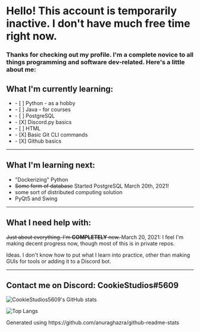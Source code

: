 

<!--
**CookieStudios5609/CookieStudios5609** is a ✨ _special_ ✨ repository because its `README.md` (this file) appears on your GitHub profile.

Here are some ideas to get you started:

- 🔭 I’m currently working on ...
- 🌱 I’m currently learning ...
- 👯 I’m looking to collaborate on ...
- 🤔 I’m looking for help with ...
- 💬 Ask me about ...
- 📫 How to reach me: ...
- 😄 Pronouns: ...
- ⚡ Fun fact: ...
-->
# Hello! This account is temporarily inactive. I don't have much free time right now.
### Thanks for checking out my profile. I'm a complete novice to all things programming and software dev-related. Here's a little about me:

## What I'm currently learning:
<ul>
  <li>- [ ] Python - as a hobby</li>
  <li>- [ ] Java - for courses</li>
  <li>- [ ] PostgreSQL</li>
  <li>- [X] Discord.py basics</li>
  <li>- [ ] HTML</li>
  <li>- [X] Basic Git CLI commands</li>
  <li>- [X] Github basics</li>
</ul>

---

## What I'm learning next:
<ul>
  <li>"Dockerizing" Python</li>
  <li><del>Some form of database</del> Started PostgreSQL March 20th, 2021!</li>
  <li>some sort of distributed computing solution</li>
  <li>PyQt5 and Swing</li>
</ul>

---

## What I need help with:
<p> <del> Just about everything. I'm <strong>COMPLETELY</strong> new. </del> March 20, 2021: I feel I'm making decent progress now, though most of this is in private repos.</p>
<p> Ideas. I don't know how to put what I learn into practice, other than making GUIs for tools or adding it to a Discord bot.</p>

---

## Contact me on Discord: CookieStudios#5609

![CookieStudios5609's GitHub stats](https://github-readme-stats.vercel.app/api?username=cookiestudios5609&show_icons=true&theme=algolia&count_private=true)

![Top Langs](https://github-readme-stats.vercel.app/api/top-langs/?username=cookiestudios5609&layout=compact&theme=algolia&count_private=true)

<p> Generated using https://github.com/anuraghazra/github-readme-stats</p>
